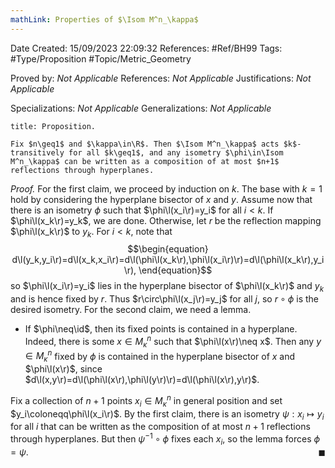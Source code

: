 ```yaml
---
mathLink: Properties of $\Isom M^n_\kappa$
---
```


<div class="topSpace"></div>

Date Created: 15/09/2023 22:09:32
References: #Ref/BH99
Tags: #Type/Proposition #Topic/Metric_Geometry

Proved by: <i>Not Applicable</i>
References: <i>Not Applicable</i>
Justifications: <i>Not Applicable</i>

Specializations: <i>Not Applicable</i>
Generalizations: <i>Not Applicable</i>

``` ad-Proposition
title: Proposition.

Fix $n\geq1$ and $\kappa\in\R$. Then $\Isom M^n_\kappa$ acts $k$-transitively for all $k\geq1$, and any isometry $\phi\in\Isom M^n_\kappa$ can be written as a composition of at most $n+1$ reflections through hyperplanes.

```

<i>Proof.</i> For the first claim, we proceed by induction on $k$. The base with $k=1$ hold by considering the hyperplane bisector of $x$ and $y$. Assume now that there is an isometry $\phi$ such that $\phi\l(x_i\r)=y_i$ for all $i<k$. If $\phi\l(x_k\r)=y_k$, we are done. Otherwise, let $r$ be the reflection mapping $\phi\l(x_k\r)$ to $y_k$. For $i<k$, note that
$$\begin{equation}
    d\l(y_k,y_i\r)=d\l(x_k,x_i\r)=d\l(\phi\l(x_k\r),\phi\l(x_i\r)\r)=d\l(\phi\l(x_k\r),y_i\r),
\end{equation}$$
so $\phi\l(x_i\r)=y_i$ lies in the hyperplane bisector of $\phi\l(x_k\r)$ and $y_k$ and is hence fixed by $r$. Thus $r\circ\phi\l(x_j\r)=y_j$ for all $j$, so $r\circ\phi$ is the desired isometry. For the second claim, we need a lemma.
* If $\phi\neq\id$, then its fixed points is contained in a hyperplane. Indeed, there is some $x\in M^n_\kappa$ such that $\phi\l(x\r)\neq x$. Then any $y\in M^n_\kappa$ fixed by $\phi$ is contained in the hyperplane bisector of $x$ and $\phi\l(x\r)$, since $d\l(x,y\r)=d\l(\phi\l(x\r),\phi\l(y\r)\r)=d\l(\phi\l(x\r),y\r)$.

Fix a collection of $n+1$ points $x_i\in M^n_\kappa$ in general position and set $y_i\coloneqq\phi\l(x_i\r)$. By the first claim, there is an isometry $\psi:x_i\mapsto y_i$ for all $i$ that can be written as the composition of at most $n+1$ reflections through hyperplanes. But then $\psi^{-1}\circ\phi$ fixes each $x_i$, so the lemma forces $\phi=\psi$.<span style="float:right;">$\blacksquare$</span>
